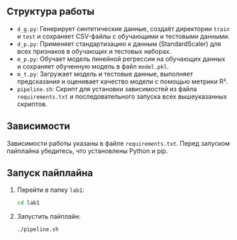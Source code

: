 ## Структура работы

- `d_g.py`: Генерирует синтетические данные, создаёт директории `train` и `test` и сохраняет CSV-файлы с обучающими и тестовыми данными.
- `d_p.py`: Применяет стандартизацию к данным (StandardScaler) для всех признаков в обучающих и тестовых наборах.
- `m_p.py`: Обучает модель линейной регрессии на обучающих данных и сохраняет обученную модель в файл `model.pkl`.
- `m_t.py`: Загружает модель и тестовые данные, выполняет предсказания и оценивает качество модели с помощью метрики R².
- `pipeline.sh`: Скрипт для установки зависимостей из файла `requirements.txt` и последовательного запуска всех вышеуказанных скриптов.

## Зависимости

Зависимости работы указаны в файле `requirements.txt`. Перед запуском пайплайна убедитесь, что установлены Python и pip.

## Запуск пайплайна

1. Перейти в папку `lab1`:
   ```bash
   cd lab1
   ```

2. Запустить пайплайн:
   ```bash
   ./pipeline.sh
   ```